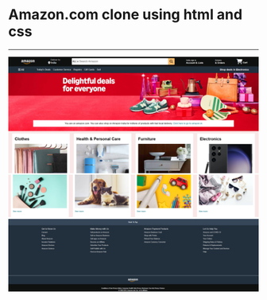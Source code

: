 # Amazon.com clone using html and css
---
![](https://github.com/Moksha-nagraj/Amazon_clone/blob/main/Screenshot%202025-09-18%20192802.png)
![](https://github.com/Moksha-nagraj/Amazon_clone/blob/main/Screenshot%202025-09-18%20201516.png)
